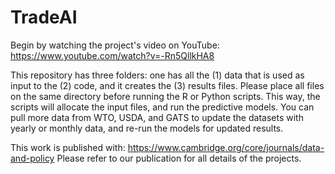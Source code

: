 # TradeAI
Begin by watching the project's video on YouTube:
https://www.youtube.com/watch?v=-Rn5QllkHA8

This repository has three folders: one has all the (1) data that is used as input to the (2) code, and it creates the (3) results files. Please place all files on the same directory before running the R or Python scripts. This way, the scripts will allocate the input files, and run the predictive models.
You can pull more data from WTO, USDA, and GATS to update the datasets with yearly or monthly data, and re-run the models for updated results.

This work is published with: https://www.cambridge.org/core/journals/data-and-policy
Please refer to our publication for all details of the projects.
